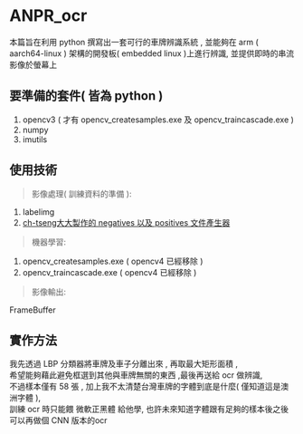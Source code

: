 # ANPR_ocr

本篇旨在利用 python 撰寫出一套可行的車牌辨識系統 , 並能夠在 arm ( aarch64-linux ) 架構的開發板( embedded linux )上進行辨識,
並提供即時的串流影像於螢幕上<br/>

## 要準備的套件( 皆為 python )
  1. opencv3 ( 才有 opencv_createsamples.exe 及 opencv_traincascade.exe )
  2. numpy
  3. imutils

## 使用技術

> 影像處理( 訓練資料的準備 ):

   1. labelimg<br/>
   2. [ch-tseng大大製作的 negatives 以及 positives 文件產生器](https://github.com/ch-tseng/cascade_opencv_train)<br/>
    
> 機器學習:

   1. opencv_createsamples.exe ( opencv4 已經移除 )<br/>
   2. opencv_traincascade.exe  ( opencv4 已經移除 )<br/>

> 影像輸出:

   FrameBuffer<br/>
   
## 實作方法

我先透過 LBP 分類器將車牌及車子分離出來 , 再取最大矩形面積 , <br/>
希望能夠藉此避免框選到其他與車牌無關的東西 ,最後再送給 ocr 做辨識,<br/>
不過樣本僅有 58 張 , 加上我不太清楚台灣車牌的字體到底是什麼( 僅知道這是澳洲字體 ),<br/>
訓練 ocr 時只能餵 微軟正黑體 給他學, 也許未來知道字體跟有足夠的樣本後之後可以再做個 CNN 版本的ocr


